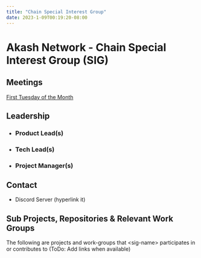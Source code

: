 ```yaml
---
title: "Chain Special Interest Group"
date: 2023-1-09T00:19:20-08:00
---
```


# Akash Network - Chain Special Interest Group (SIG)


## Meetings

[First Tuesday of the Month](https://calendar.google.com/calendar/u/0?cid=Y18yNWU1ZTM3NDhlNGM0YWI3YTU1ZjQxZmJjNWViZWJjYzBhMDNiNDBmYjAyODc4NWYxNDE1OWJmYWViZWExMmUyQGdyb3VwLmNhbGVuZGFyLmdvb2dsZS5jb20)

## Leadership

- ### Product Lead(s)


- ### Tech Lead(s)


- ### Project Manager(s)

## Contact

- Discord Server (hyperlink it)


## Sub Projects, Repositories & Relevant Work Groups

The following are projects and work-groups that \<sig-name\> participates in or contributes to (ToDo: Add links when available)

